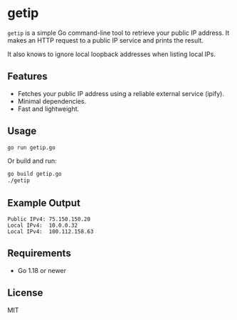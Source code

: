 # getip

`getip` is a simple Go command-line tool to retrieve your public IP address. It makes an HTTP request to a public IP service and prints the result.

It also knows to ignore local loopback addresses when listing local IPs.

## Features

- Fetches your public IP address using a reliable external service (ipify).
- Minimal dependencies.
- Fast and lightweight.

## Usage

```bash
go run getip.go
```

Or build and run:

```bash
go build getip.go
./getip
```

## Example Output

```
Public IPv4: 75.150.150.20
Local IPv4:  10.0.0.32
Local IPv4:  100.112.158.63
```

## Requirements

- Go 1.18 or newer

## License

MIT
